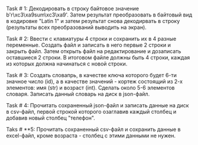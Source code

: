 Task # 1:
Декодировать в строку байтовое значение b'r\xc3\xa9sum\xc3\xa9'. Затем результат преобразовать в байтовый вид в кодировке "Latin 1" и затем результат снова декодирвать в строку (результаты всех преобразований выводить на экран).

Task # 2:
Ввести с клавиатуры 4 строки и сохранить их в 4 разные переменные. Создать файл и записать в него первые 2 строки и закрыть файл. Затем открыть файл на редактирование и дозаписать оставшиеся 2 строки. В итоговом файле должны быть 4 строки, каждая из которых должна начинаться с новой строки.

Task # 3:
Создать словапрь, в качестве ключа которого будет 6-ти значное число (id), а в качестве значений - кортеж состоящий из 2-х элементов: имя (str) и возраст (int). Сделать около 5-6 элементов словаря. Записать данный словарь на диск в json-файл.

Task # 4:
Прочитать сохраненный json-файл и записать данные на диск в csv-файл, первой строкой которого озаглавив каждый столбец и добавив новый столбец "телефон".

Taks # **5:
Прочитать сохраненный csv-файл и сохранить данные в excel-файл, кроме возраста - столбец с этими данными не нужен.
